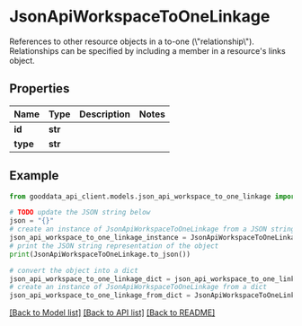 # JsonApiWorkspaceToOneLinkage

References to other resource objects in a to-one (\\\"relationship\\\"). Relationships can be specified by including a member in a resource's links object.

## Properties

Name | Type | Description | Notes
------------ | ------------- | ------------- | -------------
**id** | **str** |  | 
**type** | **str** |  | 

## Example

```python
from gooddata_api_client.models.json_api_workspace_to_one_linkage import JsonApiWorkspaceToOneLinkage

# TODO update the JSON string below
json = "{}"
# create an instance of JsonApiWorkspaceToOneLinkage from a JSON string
json_api_workspace_to_one_linkage_instance = JsonApiWorkspaceToOneLinkage.from_json(json)
# print the JSON string representation of the object
print(JsonApiWorkspaceToOneLinkage.to_json())

# convert the object into a dict
json_api_workspace_to_one_linkage_dict = json_api_workspace_to_one_linkage_instance.to_dict()
# create an instance of JsonApiWorkspaceToOneLinkage from a dict
json_api_workspace_to_one_linkage_from_dict = JsonApiWorkspaceToOneLinkage.from_dict(json_api_workspace_to_one_linkage_dict)
```
[[Back to Model list]](../README.md#documentation-for-models) [[Back to API list]](../README.md#documentation-for-api-endpoints) [[Back to README]](../README.md)


